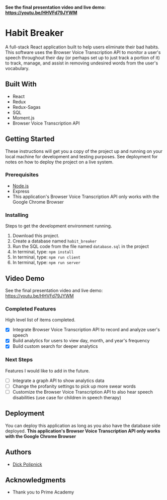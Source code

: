 

**See the final presentation video and live demo: https://youtu.be/HHVFd79JYWM**

# Habit Breaker

A full-stack React application built to help users eliminate their bad habits. This software uses the Browser Voice Transcription API to monitor a user's speech throughout their day (or perhaps set up to just track a portion of it) to track, manage, and assist in removing undesired words from the user's vocabulary.

## Built With

- React
- Redux
- Redux-Sagas
- SQL
- Moment.js
- Browser Voice Transcription API

## Getting Started

These instructions will get you a copy of the project up and running on your local machine for development and testing purposes. See deployment for notes on how to deploy the project on a live system.

### Prerequisites

- [Node.js](https://nodejs.org/en/)
- Express
- This application's Browser Voice Transcription API only works with the Google Chrome Browser


### Installing

Steps to get the development environment running.

1. Download this project.
2. Create a database named `habit_breaker`
3. Run the SQL code from the file named `database.sql` in the project
4. In terminal, type: `npm install`
5. In terminal, type: `npm run client`
6. In terminal, type: `npm run server`

## Video Demo

See the final presentation video and live demo: https://youtu.be/HHVFd79JYWM


### Completed Features

High level list of items completed.

- [x] Integrate Browser Voice Transcription API to record and analyze user's speech
- [x] Build analytics for users to view day, month, and year's frequency
- [x] Build custom search for deeper analytics

### Next Steps

Features I would like to add in the future.

- [ ] Integrate a graph API to show analytics data
- [ ] Change the profanity settings to pick up more swear words
- [ ] Customize the Browser Voice Transcription API to also hear speech disabilities (use case for children in speech therapy)

## Deployment

You can deploy this application as long as you also have the database side deployed.
**This application's Browser Voice Transcription API only works with the Google Chrome Browser**

## Authors

* [Dick Polipnick](https://onlinegrowthsystems.com)


## Acknowledgments

* Thank you to Prime Academy
